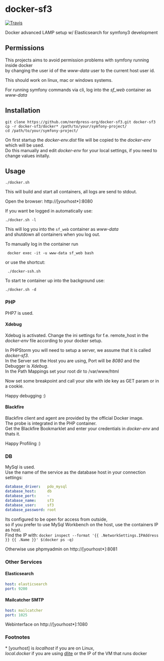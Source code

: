 # docker-sf3

[![Travis](https://img.shields.io/travis/nerdpress-org/docker-sf3.svg?style=flat-square)](https://travis-ci.org/nerdpress-org/docker-sf3)

Docker advanced LAMP setup w/ Elasticsearch for symfony3 development 

## Permissions

This projects aims to avoid permission problems with symfony running inside docker    
by changing the user id of the _www-data_ user to the current host user id.

This should work on linux, mac or windows systems.

For running symfony commands via cli, log into the _sf_web_ container as _www-data_

## Installation

    git clone https://github.com/nerdpress-org/docker-sf3.git docker-sf3
    cp -r docker-sf3/docker* /path/to/your/symfony-project/
    cd /path/to/your/symfony-project/
    
On first startup the *docker-env.dist* file will be copied to the *docker-env* which will be used.  
Do this manually and edit *docker-env* for your local settings, if you need to change values initally.  

## Usage

    ./docker.sh
    
This will build and start all containers, all logs are send to stdout.  

Open the browser: http://[yourhost*]:8080

If you want be logged in automatically use:  

    ./docker.sh -l

This will log you into the `sf_web` container as _www-data_    
and shutdown all containers when you log out.
    
To manually log in the container run
 
     docker exec -it -u www-data sf_web bash
     
or use the shortcut:
 
     ./docker-ssh.sh 
     

To start te container up into the background use:

    ./docker.sh -d
    
### PHP

PHP7 is used.  

#### Xdebug

Xdebug is activated. 
Change the ini settings for f.e. remote_host in the *docker-env* file according to your docker setup.  

In PHPStorm you will need to setup a server, we assume that it is called *docker-sf3*.  
In the Server set the Host you are using, Port will be *8080* and the Debugger is *Xdebug*.  
In the Path Mappings set your root dir to /var/www/html  

Now set some breakpoint and call your site with ide key as GET param or in a cookie.  

Happy debugging :)

#### Blackfire

Blackfire client and agent are provided by the official Docker image.  
The probe is integrated in the PHP container.  
Get the Blackfire Bookmarklet and enter your credentials in *docker-env* and thats it.

Happy Profiling :)

### DB

MySql is used.  
Use the name of the service as the database host in your connection settings:

```yml
database_driver:   pdo_mysql
database_host:     db 
database_port:     ~
database_name:     sf3
database_user:     sf3
database_password: root
```



Its configured to be open for access from outside,  
so if you prefer to use MySql Workbench on the host, use the containers IP as host.  
Find the IP with: `docker inspect --format '{{ .NetworkSettings.IPAddress }} {{ .Name }}' $(docker ps -q)`

Otherwise use phpmyadmin on http://[yourhost*]:8081

### Other Services

#### Elasticsearch

```yml
host: elasticsearch
port: 9200
```

#### Mailcatcher SMTP

```yml
host: mailcatcher
port: 1025
```

Webinterface on http://[yourhost*]:1080


### Footnotes

\* [yourhost] is *localhost* if you are on Linux,  
*local.docker* if you are using [dlite](https://github.com/nlf/dlite) or the IP of the VM that runs docker
